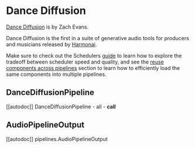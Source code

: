 <!--Copyright 2024 The HuggingFace Team. All rights reserved.

Licensed under the Apache License, Version 2.0 (the "License"); you may not use this file except in compliance with
the License. You may obtain a copy of the License at

http://www.apache.org/licenses/LICENSE-2.0

Unless required by applicable law or agreed to in writing, software distributed under the License is distributed on
an "AS IS" BASIS, WITHOUT WARRANTIES OR CONDITIONS OF ANY KIND, either express or implied. See the License for the
specific language governing permissions and limitations under the License.
-->

# Dance Diffusion

[Dance Diffusion](https://github.com/Harmonai-org/sample-generator) is by Zach Evans.

Dance Diffusion is the first in a suite of generative audio tools for producers and musicians released by [Harmonai](https://github.com/Harmonai-org).


<Tip>

Make sure to check out the Schedulers [guide](../../using-diffusers/schedulers) to learn how to explore the tradeoff between scheduler speed and quality, and see the [reuse components across pipelines](../../using-diffusers/loading#reuse-a-pipeline) section to learn how to efficiently load the same components into multiple pipelines.

</Tip>

## DanceDiffusionPipeline
[[autodoc]] DanceDiffusionPipeline
	- all
	- __call__

## AudioPipelineOutput
[[autodoc]] pipelines.AudioPipelineOutput
